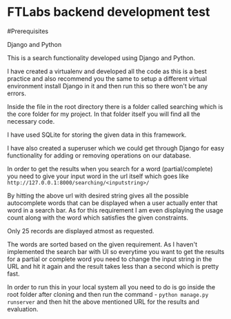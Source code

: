 # FTLabs backend development test

#Prerequisites

Django and Python

This is a search functionality developed using Django and Python.

I have created a virtualenv and developed all the code as this is a best practice and also recommend you the same to setup a different virtual environment install Django in it and then run this so there won't be any errors.

Inside the file in the root directory there is a folder called searching which is the core folder for my project. In that folder itself you will find all the necessary code.

I have used SQLite for storing the given data in this framework.

I have also created a superuser which we could get through Django for easy functionality for adding or removing operations on our database.

In order to get the results when you search for a word (partial/complete) you need to give your input word in the url itself which goes like ```http://127.0.0.1:8000/searching/<inputstring>/```

By hitting the above url with desired string gives all the possible autocomplete words that can be displayed when a user actually enter that word in a search bar. As for this requirement I am even displaying the usage count along with the word which satisfies the given constraints.

Only 25 records are displayed atmost as requested.

The words are sorted based on the given requirement. As I haven't implemented the search bar with UI so everytime you want to get the results for a partial or complete word you need to change the input string in the URL and hit it again and the result takes less than a second which is pretty fast.

In order to run this in your local system all you need to do is go inside the root folder after cloning and then run the command - ```python manage.py runserver``` and then hit the above mentioned URL for the results and evaluation.
